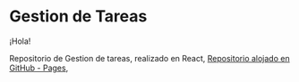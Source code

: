 # Gestion de Tareas

¡Hola!

Repositorio de Gestion de tareas, realizado en React, [Repositorio alojado en GitHub -  Pages](https://diegopallares.github.io/ControlTaks/), 
